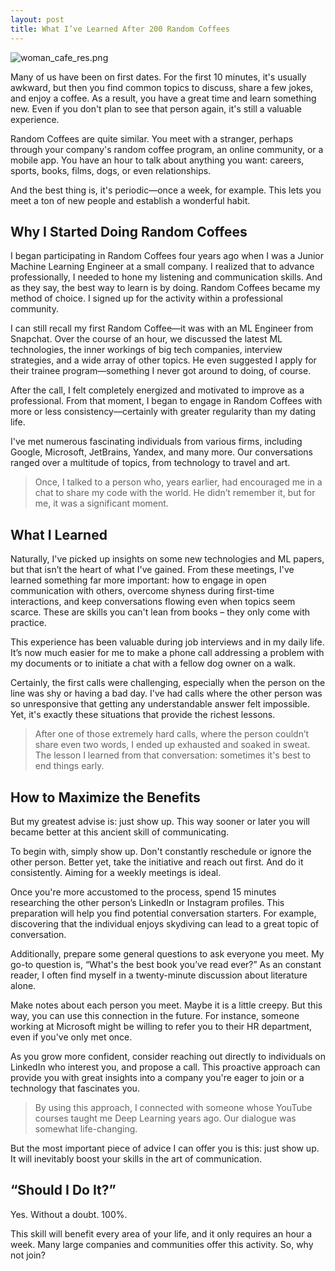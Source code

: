 ```yaml
---
layout: post
title: What I’ve Learned After 200 Random Coffees
---
```


![woman_cafe_res.png](/public/images/posts/2023-12-04-random-coffee/woman_cafe_res.png)

Many of us have been on first dates. For the first 10 minutes, it's usually awkward, but then you find common topics to discuss, share a few jokes, and enjoy a coffee. As a result, you have a great time and learn something new. Even if you don't plan to see that person again, it's still a valuable experience.

Random Coffees are quite similar. You meet with a stranger, perhaps through your company's random coffee program, an online community, or a mobile app. You have an hour to talk about anything you want: careers, sports, books, films, dogs, or even relationships.

And the best thing is, it's periodic—once a week, for example. This lets you meet a ton of new people and establish a wonderful habit.

## **Why I Started Doing Random Coffees**

I began participating in Random Coffees four years ago when I was a Junior Machine Learning Engineer at a small company. I realized that to advance professionally, I needed to hone my listening and communication skills. And as they say, the best way to learn is by doing. Random Coffees became my method of choice. I signed up for the activity within a professional community.

I can still recall my first Random Coffee—it was with an ML Engineer from Snapchat. Over the course of an hour, we discussed the latest ML technologies, the inner workings of big tech companies, interview strategies, and a wide array of other topics. He even suggested I apply for their trainee program—something I never got around to doing, of course.

After the call, I felt completely energized and motivated to improve as a professional. From that moment, I began to engage in Random Coffees with more or less consistency—certainly with greater regularity than my dating life.

I've met numerous fascinating individuals from various firms, including Google, Microsoft, JetBrains, Yandex, and many more. Our conversations ranged over a multitude of topics, from technology to travel and art.

> Once, I talked to a person who, years earlier, had encouraged me in a chat to share my code with the world. He didn’t remember it, but for me, it was a significant moment.
> 

## **What I Learned**

Naturally, I've picked up insights on some new technologies and ML papers, but that isn’t the heart of what I've gained. From these meetings, I've learned something far more important: how to engage in open communication with others, overcome shyness during first-time interactions, and keep conversations flowing even when topics seem scarce. These are skills you can't lean from books – they only come with practice.

This experience has been valuable during job interviews and in my daily life. It’s now much easier for me to make a phone call addressing a problem with my documents or to initiate a chat with a fellow dog owner on a walk.

Certainly, the first calls were challenging, especially when the person on the line was shy or having a bad day. I've had calls where the other person was so unresponsive that getting any understandable answer felt impossible. Yet, it's exactly these situations that provide the richest lessons.

> After one of those extremely hard calls, where the person couldn’t share even two words, I ended up exhausted and soaked in sweat. The lesson I learned from that conversation: sometimes it's best to end things early.
> 

## **How to Maximize the Benefits**

But my greatest advise is: just show up. This way sooner or later you will became better at this ancient skill of communicating. 

To begin with, simply show up. Don't constantly reschedule or ignore the other person. Better yet, take the initiative and reach out first. And do it consistently. Aiming for a weekly meetings is ideal.

Once you're more accustomed to the process, spend 15 minutes researching the other person’s LinkedIn or Instagram profiles. This preparation will help you find potential conversation starters. For example, discovering that the individual enjoys skydiving can lead to a great topic of conversation.

Additionally, prepare some general questions to ask everyone you meet. My go-to question is, “What's the best book you’ve read ever?” As an constant reader, I often find myself in a twenty-minute discussion about literature alone.

Make notes about each person you meet. Maybe it is a little creepy. But this way, you can use this connection in the future. For instance, someone working at Microsoft might be willing to refer you to their HR department, even if you've only met once.

As you grow more confident, consider reaching out directly to individuals on LinkedIn who interest you, and propose a call. This proactive approach can provide you with great insights into a company you're eager to join or a technology that fascinates you.

> By using this approach, I connected with someone whose YouTube courses taught me Deep Learning years ago. Our dialogue was somewhat life-changing.
> 

But the most important piece of advice I can offer you is this: just show up. It will inevitably boost your skills in the art of communication.

## “Should I Do It?”

Yes. Without a doubt. 100%.

This skill will benefit every area of your life, and it only requires an hour a week. Many large companies and communities offer this activity. So, why not join?